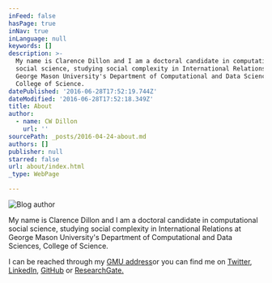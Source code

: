 ```yaml
---
inFeed: false
hasPage: true
inNav: true
inLanguage: null
keywords: []
description: >-
  My name is Clarence Dillon and I am a doctoral candidate in computational
  social science, studying social complexity in International Relations at
  George Mason University's Department of Computational and Data Sciences,
  College of Science.
datePublished: '2016-06-28T17:52:19.744Z'
dateModified: '2016-06-28T17:52:18.349Z'
title: About
author:
  - name: CW Dillon
    url: ''
sourcePath: _posts/2016-04-24-about.md
authors: []
publisher: null
starred: false
url: about/index.html
_type: WebPage

---
```

![Blog author](https://s3-us-west-2.amazonaws.com/the-grid-img/p/54859b554a9e9305e01fa5f816cd3503cda56bb9.jpg)

My name is Clarence Dillon and I am a doctoral candidate in computational social science, studying social complexity in International Relations at George Mason University's Department of Computational and Data Sciences, College of Science.

I can be reached through my [GMU address][0]or you can find me on [Twitter][1], [LinkedIn][2], [GitHub][3] or [ResearchGate.][4]

[0]: mailto:cdillon2@gmu.edu
[1]: https://twitter.com/CWDillon
[2]: https://www.linkedin.com/in/cwdillon
[3]: https://github.com/usuallycwdillon
[4]: https://app.thegrid.io/posts/bf30b025-50a6-44ef-baab-9a7ab869f0af/researchgate.net/profile/Clarence_Dillon